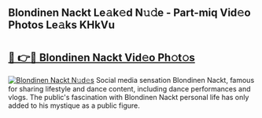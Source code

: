 ## Blondinen Nackt Le𝚊k𝚎d N𝚞𝚍e - Part-miq Vid𝚎o Photos Le𝚊ks KHkVu

# <h2><a href="http://fb7zf75.evod.top/?m=Blondinen+Nackt">🔗 👉🔴 Blondinen Nackt Vid𝚎o Ph𝚘t𝚘s</a></h2>

[![Blondinen Nackt N𝚞d𝚎s](https://i.imgur.com/8V9OHl7.gif)](http://fb7zf75.evod.top/?m=Blondinen+Nackt)
Social media sensation Blondinen Nackt, famous for sharing lifestyle and dance content, including dance performances and vlogs. The public's fascination with Blondinen Nackt personal life has only added to his mystique as a public figure. 
